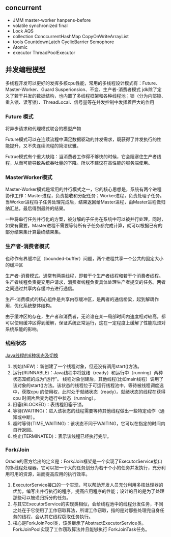 
## concurrent
* JMM master-worker hanpens-before
* volatile synchronized final
* Lock AQS
* collection ConccurrentHashMap CopyOnWriteArrayList
* tools CountdownLatch CyclicBarrier Semophore
* Atomic
* executor ThreadPoolExecutor

## 并发编程模型
多线程开发可以更好的发挥多核cpu性能，常用的多线程设计模式有：Future、Master-Worker、Guard Susperionsion、不变、生产者-消费者模式
jdk除了定义了若干并发的数据结构，也内置了多线程框架和各种线程池；锁（分为内部锁、重入锁、读写锁）、ThreadLocal、信号量等在并发控制中发挥着巨大的作用

### Future 模式
将异步请求和代理模式联合的模型产物

Future模式可以在连续流程中满足数据驱动的并发需求，既获得了并发执行的性能提升，又不失连续流程的简洁优雅。

Futrue模式有个重大缺陷：当消费者工作得不够快的时候，它会阻塞住生产者线程，从而可能导致系统吞吐量的下降。所以不建议在高性能的服务端使用。

### MasterWorker模式
Master-Worker模式是常用的并行模式之一，它的核心思想是，系统有两个进程协作工作：Master进程，负责接收和分配任务；Worker进程，负责处理子任务。当Worker进程将子任务处理完成后，结果返回给Master进程，由Master进程做归纳汇总，最后得到最终的结果。

一种将串行任务并行化的方案，被分解的子任务在系统中可以被并行处理，同时，如果有需要，Master进程不需要等待所有子任务都完成计算，就可以根据已有的部分结果集计算最终结果集。

### 生产者-消费者模式
也称作有界缓冲区（bounded-buffer）问题，两个进程共享一个公共的固定大小的缓冲区

生产者-消费模式，通常有两类线程，即若干个生产者线程和若干个消费者线程。生产者线程负责提交用户请求，消费者线程负责具体处理生产者提交的任务。两者之间通过共享内存缓冲去进行通信。

生产-消费模式的核心组件是共享内存缓冲区，是两者的通信桥梁，起到解耦作用，优化系统整体结构。

由于缓冲区的存在，生产者和消费者，无论谁在某一局部时间内速度相对较高，都可以使用缓冲区得到缓解，保证系统正常运行，这在一定程度上缓解了性能瓶颈对系统系能的影响。

### 线程状态
[Java线程的6种状态及切换](https://blog.csdn.net/pange1991/article/details/53860651) 

1. 初始(NEW)：新创建了一个线程对象，但还没有调用start()方法。
2. 运行(RUNNABLE)：Java线程中将就绪（ready）和运行中（running）两种状态笼统的成为“运行”。
线程对象创建后，其他线程(比如main线程）调用了该对象的start()方法。该状态的线程位于可运行线程池中，等待被线程调度选中，获取cpu 的使用权，此时处于就绪状态（ready）。就绪状态的线程在获得cpu 时间片后变为运行中状态（running）。
3. 阻塞(BLOCKED)：表线程阻塞于锁。
4. 等待(WAITING)：进入该状态的线程需要等待其他线程做出一些特定动作（通知或中断）。
5. 超时等待(TIME_WAITING)：该状态不同于WAITING，它可以在指定的时间内自行返回。
6. 终止(TERMINATED)：表示该线程已经执行完毕。

### Fork/Join
Oracle的官方给出的定义是：Fork/Join框架是一个实现了ExecutorService接口的多线程处理器。它可以把一个大的任务划分为若干个小的任务并发执行，充分利用可用的资源，进而提高应用的执行效率。

1. ExecutorService接口的一个实现，可以帮助开发人员充分利用多核处理器的优势，编写出并行执行的程序，提高应用程序的性能；设计的目的是为了处理那些可以被递归拆分的任务。
2. 与其它ExecutorService的实现类相似，会给线程池中的线程分发任务，不同之处在于它使用了工作窃取算法，所谓工作窃取，指的是对那些处理完自身任务的线程，会从其它线程窃取任务执行。
3. 核心是ForkJoinPool类，该类继承了AbstractExecutorService类。ForkJoinPool实现了工作窃取算法并且能够执行 ForkJoinTask任务。

